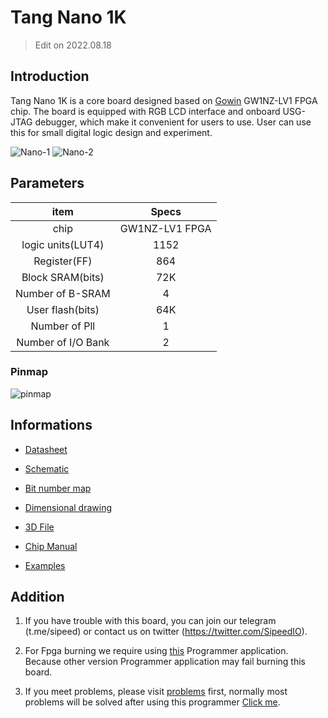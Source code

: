 # Tang Nano 1K

> Edit on 2022.08.18

## Introduction

Tang Nano 1K is a core board designed based on [Gowin](https://www.gowinsemi.com/en/) GW1NZ-LV1 FPGA chip. The board is equipped with RGB LCD interface and onboard USG-JTAG debugger, which make it convenient for users to use. User can use this for small digital logic design and experiment.

![Nano-1](./assets/1k-1.jpg)
![Nano-2](./assets/1k-2.jpg)

## Parameters

|        item        |     Specs      |
| :----------------: | :------------: |
|        chip        | GW1NZ-LV1 FPGA |
| logic units(LUT4)  |      1152      |
|    Register(FF)    |      864       |
|  Block SRAM(bits)  |      72K       |
|  Number of B-SRAM  |       4        |
|  User flash(bits)  |      64K       |
|   Number of Pll    |       1        |
| Number of I/O Bank |       2        |

### Pinmap

![pinmap](./assets/1k-pin.png)

## Informations

- [Datasheet](https://dl.sipeed.com/shareURL/TANG/Nano%201K/1_Specification)
- [Schematic](https://dl.sipeed.com/shareURL/TANG/Nano%201K/2_Schematic)
- [Bit number map](https://dl.sipeed.com/shareURL/TANG/Nano%201K/3_Bit_number_map)
- [Dimensional drawing](https://dl.sipeed.com/shareURL/TANG/Nano%201K/4_Dimensional_drawing)
- [3D File](https://dl.sipeed.com/shareURL/TANG/Nano%201K/5_3D_file)
- [Chip Manual](https://dl.sipeed.com/shareURL/TANG/Nano%201K/6_Chip_Manual)

- [Examples](https://wiki.sipeed.com/hardware/en/tang/Tang-Nano-Doc/examples.html)

## Addition

1. If you have trouble with this board, you can join our telegram (t.me/sipeed) or contact us on twitter (https://twitter.com/SipeedIO).

2. For Fpga burning we require using [this](https://dl.sipeed.com/shareURL/TANG/programmer) Programmer application. Because other version Programmer application may fail burning this board.

3. If you meet problems, please visit [problems](./../Tang-Nano-Doc/questions.md) first, normally most problems will be solved after using this programmer [Click me](https://dl.sipeed.com/shareURL/TANG/programmer).